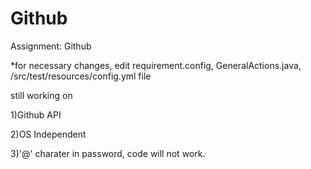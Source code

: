 # Github
Assignment: Github

*for necessary changes, edit requirement.config, GeneralActions.java, /src/test/resources/config.yml file

still working on


1)Github API


2)OS Independent


3)'@' charater in password, code will not work.
